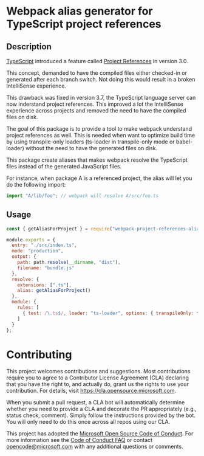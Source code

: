 # Webpack alias generator for TypeScript project references

## Description

[TypeScript](https://www.typescriptlang.org/) introduced a feature called [Project References](https://www.typescriptlang.org/docs/handbook/project-references.html) in version 3.0.

This concept, demanded to have the compiled files either checked-in or generated after each branch switch. Not doing this would result in a broken IntelliSense experience.

This drawback was fixed in version 3.7, the TypeScript language server can now inderstand project references. This improved a lot the IntelliSense experience across projects and removed the need to have the compiled files on disk.

The goal of this package is to provide a tool to make webpack understand project references as well. This is needed when want to optimize build time by using transpile-only loaders (ts-loader in transpile-only mode or babel-loader) without the need to have the generated files on disk.

This package create aliases that makes webpack resolve the TypeScript files instead of the generated JavaScript files.

For instance, when package A is a referenced project, the alias will let you do the following import:

```js
import "A/lib/foo"; // webpack will resolve A/src/foo.ts
```

## Usage

```js
const { getAliasForProject } = require("webpack-project-references-alias");

module.exports = {
  entry: "./src/index.ts",
  mode: "production",
  output: {
    path: path.resolve(__dirname, "dist"),
    filename: "bundle.js"
  },
  resolve: {
    extensions: [".ts"],
    alias: getAliasForProject()
  },
  module: {
    rules: [
      { test: /\.ts$/, loader: "ts-loader", options: { transpileOnly: true } }
    ]
  }
};
```

# Contributing

This project welcomes contributions and suggestions. Most contributions require you to agree to a
Contributor License Agreement (CLA) declaring that you have the right to, and actually do, grant us
the rights to use your contribution. For details, visit https://cla.opensource.microsoft.com.

When you submit a pull request, a CLA bot will automatically determine whether you need to provide
a CLA and decorate the PR appropriately (e.g., status check, comment). Simply follow the instructions
provided by the bot. You will only need to do this once across all repos using our CLA.

This project has adopted the [Microsoft Open Source Code of Conduct](https://opensource.microsoft.com/codeofconduct/).
For more information see the [Code of Conduct FAQ](https://opensource.microsoft.com/codeofconduct/faq/) or
contact [opencode@microsoft.com](mailto:opencode@microsoft.com) with any additional questions or comments.
